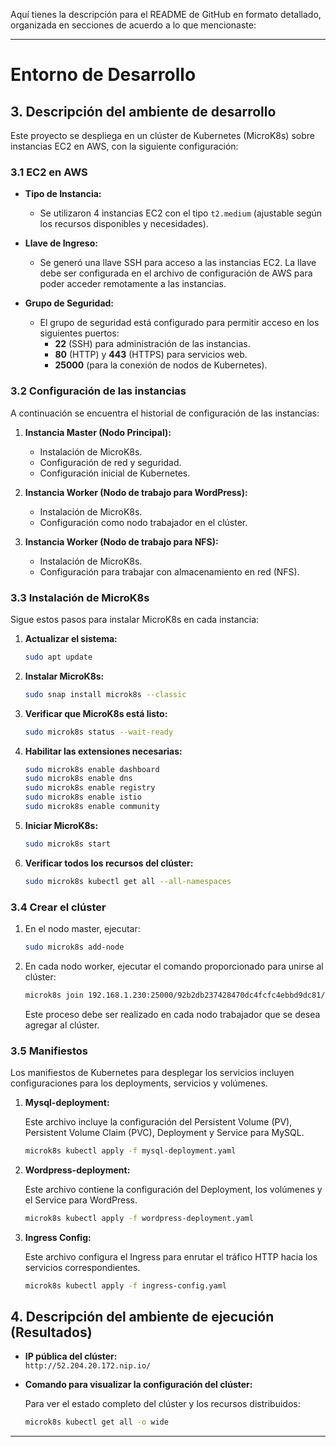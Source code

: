 Aquí tienes la descripción para el README de GitHub en formato detallado, organizada en secciones de acuerdo a lo que mencionaste:

---

# Entorno de Desarrollo

## 3. Descripción del ambiente de desarrollo

Este proyecto se despliega en un clúster de Kubernetes (MicroK8s) sobre instancias EC2 en AWS, con la siguiente configuración:

### 3.1 EC2 en AWS

- **Tipo de Instancia:**
  - Se utilizaron 4 instancias EC2 con el tipo `t2.medium` (ajustable según los recursos disponibles y necesidades).
  
- **Llave de Ingreso:**
  - Se generó una llave SSH para acceso a las instancias EC2. La llave debe ser configurada en el archivo de configuración de AWS para poder acceder remotamente a las instancias.

- **Grupo de Seguridad:**
  - El grupo de seguridad está configurado para permitir acceso en los siguientes puertos:
    - **22** (SSH) para administración de las instancias.
    - **80** (HTTP) y **443** (HTTPS) para servicios web.
    - **25000** (para la conexión de nodos de Kubernetes).
  
### 3.2 Configuración de las instancias

A continuación se encuentra el historial de configuración de las instancias:

1. **Instancia Master (Nodo Principal):**
   - Instalación de MicroK8s.
   - Configuración de red y seguridad.
   - Configuración inicial de Kubernetes.

2. **Instancia Worker (Nodo de trabajo para WordPress):**
   - Instalación de MicroK8s.
   - Configuración como nodo trabajador en el clúster.
   
3. **Instancia Worker (Nodo de trabajo para NFS):**
   - Instalación de MicroK8s.
   - Configuración para trabajar con almacenamiento en red (NFS).

### 3.3 Instalación de MicroK8s

Sigue estos pasos para instalar MicroK8s en cada instancia:

1. **Actualizar el sistema:**

   ```bash
   sudo apt update
   ```

2. **Instalar MicroK8s:**

   ```bash
   sudo snap install microk8s --classic
   ```

3. **Verificar que MicroK8s está listo:**

   ```bash
   sudo microk8s status --wait-ready
   ```

4. **Habilitar las extensiones necesarias:**

   ```bash
   sudo microk8s enable dashboard
   sudo microk8s enable dns
   sudo microk8s enable registry
   sudo microk8s enable istio
   sudo microk8s enable community
   ```

5. **Iniciar MicroK8s:**

   ```bash
   sudo microk8s start
   ```

6. **Verificar todos los recursos del clúster:**

   ```bash
   sudo microk8s kubectl get all --all-namespaces
   ```

### 3.4 Crear el clúster

1. En el nodo master, ejecutar:

   ```bash
   sudo microk8s add-node
   ```

2. En cada nodo worker, ejecutar el comando proporcionado para unirse al clúster:

   ```bash
   microk8s join 192.168.1.230:25000/92b2db237428470dc4fcfc4ebbd9dc81/2c0cb3284b05 --worker
   ```

   Este proceso debe ser realizado en cada nodo trabajador que se desea agregar al clúster.

### 3.5 Manifiestos

Los manifiestos de Kubernetes para desplegar los servicios incluyen configuraciones para los deployments, servicios y volúmenes.

1. **Mysql-deployment:**

   Este archivo incluye la configuración del Persistent Volume (PV), Persistent Volume Claim (PVC), Deployment y Service para MySQL.

   ```bash
   microk8s kubectl apply -f mysql-deployment.yaml
   ```

2. **Wordpress-deployment:**

   Este archivo contiene la configuración del Deployment, los volúmenes y el Service para WordPress.

   ```bash
   microk8s kubectl apply -f wordpress-deployment.yaml
   ```

3. **Ingress Config:**

   Este archivo configura el Ingress para enrutar el tráfico HTTP hacia los servicios correspondientes.

   ```bash
   microk8s kubectl apply -f ingress-config.yaml
   ```

## 4. Descripción del ambiente de ejecución (Resultados)

- **IP pública del clúster:**  
  `http://52.204.20.172.nip.io/`

- **Comando para visualizar la configuración del clúster:**

   Para ver el estado completo del clúster y los recursos distribuidos:

   ```bash
   microk8s kubectl get all -o wide
   ```

---
